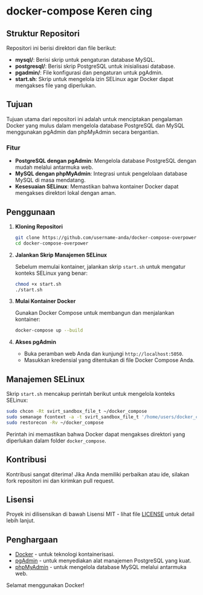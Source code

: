 # docker-compose Keren cing
## Struktur Repositori

Repositori ini berisi direktori dan file berikut:

- **mysql/**: Berisi skrip untuk pengaturan database MySQL.
- **postgresql/**: Berisi skrip PostgreSQL untuk inisialisasi database.
- **pgadmin/**: File konfigurasi dan pengaturan untuk pgAdmin.
- **start.sh**: Skrip untuk mengelola izin SELinux agar Docker dapat mengakses file yang diperlukan.

## Tujuan

Tujuan utama dari repositori ini adalah untuk menciptakan pengalaman Docker yang mulus dalam mengelola database PostgreSQL dan MySQL menggunakan pgAdmin dan phpMyAdmin secara bergantian.

### Fitur

- **PostgreSQL dengan pgAdmin**: Mengelola database PostgreSQL dengan mudah melalui antarmuka web.
- **MySQL dengan phpMyAdmin**: Integrasi untuk pengelolaan database MySQL di masa mendatang.
- **Kesesuaian SELinux**: Memastikan bahwa kontainer Docker dapat mengakses direktori lokal dengan aman.

## Penggunaan

1. **Kloning Repositori**

   ```bash
   git clone https://github.com/username-anda/docker-compose-overpower.git
   cd docker-compose-overpower
   ```

2. **Jalankan Skrip Manajemen SELinux**

   Sebelum memulai kontainer, jalankan skrip `start.sh` untuk mengatur konteks SELinux yang benar:

   ```bash
   chmod +x start.sh
   ./start.sh
   ```

3. **Mulai Kontainer Docker**

   Gunakan Docker Compose untuk membangun dan menjalankan kontainer:

   ```bash
   docker-compose up --build
   ```

4. **Akses pgAdmin**

   - Buka peramban web Anda dan kunjungi `http://localhost:5050`.
   - Masukkan kredensial yang ditentukan di file Docker Compose Anda.

## Manajemen SELinux

Skrip `start.sh` mencakup perintah berikut untuk mengelola konteks SELinux:

```bash
sudo chcon -Rt svirt_sandbox_file_t ~/docker_compose
sudo semanage fcontext -a -t svirt_sandbox_file_t '/home/users/docker_compose(/.*)?'
sudo restorecon -Rv ~/docker_compose
```

Perintah ini memastikan bahwa Docker dapat mengakses direktori yang diperlukan dalam folder `docker_compose`.

## Kontribusi

Kontribusi sangat diterima! Jika Anda memiliki perbaikan atau ide, silakan fork repositori ini dan kirimkan pull request.

## Lisensi

Proyek ini dilisensikan di bawah Lisensi MIT - lihat file [LICENSE](LICENSE) untuk detail lebih lanjut.

## Penghargaan

- [Docker](https://www.docker.com/) - untuk teknologi kontainerisasi.
- [pgAdmin](https://www.pgadmin.org/) - untuk menyediakan alat manajemen PostgreSQL yang kuat.
- [phpMyAdmin](https://www.phpmyadmin.net/) - untuk mengelola database MySQL melalui antarmuka web.

Selamat menggunakan Docker!
